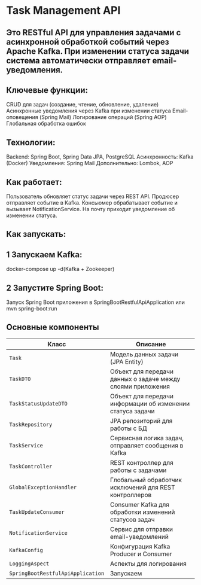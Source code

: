 # Task Management API

## Это RESTful API для управления задачами с асинхронной обработкой событий через Apache Kafka. При изменении статуса задачи система автоматически отправляет email-уведомления.

## Ключевые функции:
CRUD для задач (создание, чтение, обновление, удаление)
Асинхронные уведомления через Kafka при изменении статуса
Email-оповещения (Spring Mail)
Логирование операций (Spring AOP)
Глобальная обработка ошибок

## Технологии:
Backend: Spring Boot, Spring Data JPA, PostgreSQL
Асинхронность: Kafka (Docker)
Уведомления: Spring Mail
Дополнительно: Lombok, AOP

## Как работает:
Пользователь обновляет статус задачи через REST API.
Продюсер отправляет событие в Kafka.
Консьюмер обрабатывает событие и вызывает NotificationService.
На почту приходит уведомление об изменении статуса.

## Как запускать:
## 1 Запускаем Kafka:
docker-compose up -d(Kafka + Zookeeper)

## 2 Запустите Spring Boot:
Запуск Spring Boot приложения в SpringBootRestfulApiApplication или mvn spring-boot:run

## Основные компоненты

| Класс                   | Описание                                                    |
|-------------------------|-------------------------------------------------------------|
| `Task`                 | Модель данных задачи (JPA Entity)                           |
| `TaskDTO`                 | Объект для передачи данных о задаче между слоями приложения |
| `TaskStatusUpdateDTO`       | Объект для передачи информации об изменении статуса задачи  |
| `TaskRepository`       | JPA репозиторий для работы с БД                             |
| `TaskService`          | Сервисная логика задач, отправляет сообщения в Kafka        |
| `TaskController`       | REST контроллер для работы с задачами                       |
| `GlobalExceptionHandler` | Глобальный обработчик исключений для REST контроллеров      |
| `TaskUpdateConsumer` | Consumer Kafka для обработки изменений статусов задач       |
| `NotificationService` | Сервис для отправки email-уведомлений                       |
| `KafkaConfig` | Конфигурация Kafka Producer и Consumer                      |
| `LoggingAspect` | Аспекты для логирования                                     |
| `SpringBootRestfulApiApplication` | Запускаем                                                   |
